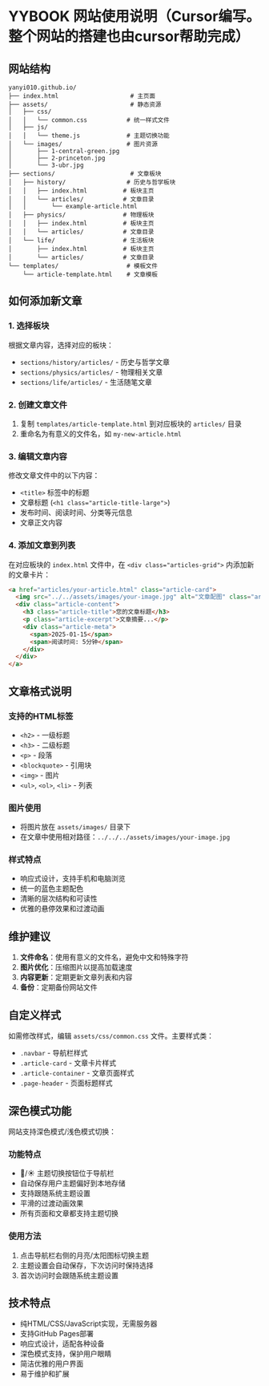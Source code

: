 # YYBOOK 网站使用说明（Cursor编写。整个网站的搭建也由cursor帮助完成）
## 网站结构

```
yanyi010.github.io/
├── index.html                    # 主页面
├── assets/                       # 静态资源
│   ├── css/
│   │   └── common.css           # 统一样式文件
│   ├── js/
│   │   └── theme.js             # 主题切换功能
│   └── images/                  # 图片资源
│       ├── 1-central-green.jpg
│       ├── 2-princeton.jpg
│       └── 3-ubr.jpg
├── sections/                     # 文章板块
│   ├── history/                 # 历史与哲学板块
│   │   ├── index.html          # 板块主页
│   │   └── articles/           # 文章目录
│   │       └── example-article.html
│   ├── physics/                # 物理板块
│   │   ├── index.html          # 板块主页
│   │   └── articles/           # 文章目录
│   └── life/                   # 生活板块
│       ├── index.html          # 板块主页
│       └── articles/           # 文章目录
└── templates/                   # 模板文件
    └── article-template.html    # 文章模板
```

## 如何添加新文章

### 1. 选择板块
根据文章内容，选择对应的板块：
- `sections/history/articles/` - 历史与哲学文章
- `sections/physics/articles/` - 物理相关文章
- `sections/life/articles/` - 生活随笔文章

### 2. 创建文章文件
1. 复制 `templates/article-template.html` 到对应板块的 `articles/` 目录
2. 重命名为有意义的文件名，如 `my-new-article.html`

### 3. 编辑文章内容
修改文章文件中的以下内容：
- `<title>` 标签中的标题
- 文章标题 (`<h1 class="article-title-large">`)
- 发布时间、阅读时间、分类等元信息
- 文章正文内容

### 4. 添加文章到列表
在对应板块的 `index.html` 文件中，在 `<div class="articles-grid">` 内添加新的文章卡片：

```html
<a href="articles/your-article.html" class="article-card">
  <img src="../../assets/images/your-image.jpg" alt="文章配图" class="article-image">
  <div class="article-content">
    <h3 class="article-title">您的文章标题</h3>
    <p class="article-excerpt">文章摘要...</p>
    <div class="article-meta">
      <span>2025-01-15</span>
      <span>阅读时间: 5分钟</span>
    </div>
  </div>
</a>
```

## 文章格式说明

### 支持的HTML标签
- `<h2>` - 一级标题
- `<h3>` - 二级标题
- `<p>` - 段落
- `<blockquote>` - 引用块
- `<img>` - 图片
- `<ul>`, `<ol>`, `<li>` - 列表

### 图片使用
- 将图片放在 `assets/images/` 目录下
- 在文章中使用相对路径：`../../../assets/images/your-image.jpg`

### 样式特点
- 响应式设计，支持手机和电脑浏览
- 统一的蓝色主题配色
- 清晰的层次结构和可读性
- 优雅的悬停效果和过渡动画

## 维护建议

1. **文件命名**：使用有意义的文件名，避免中文和特殊字符
2. **图片优化**：压缩图片以提高加载速度
3. **内容更新**：定期更新文章列表和内容
4. **备份**：定期备份网站文件

## 自定义样式

如需修改样式，编辑 `assets/css/common.css` 文件。主要样式类：
- `.navbar` - 导航栏样式
- `.article-card` - 文章卡片样式
- `.article-container` - 文章页面样式
- `.page-header` - 页面标题样式

## 深色模式功能

网站支持深色模式/浅色模式切换：

### 功能特点
- 🌙/☀️ 主题切换按钮位于导航栏
- 自动保存用户主题偏好到本地存储
- 支持跟随系统主题设置
- 平滑的过渡动画效果
- 所有页面和文章都支持主题切换

### 使用方法
1. 点击导航栏右侧的月亮/太阳图标切换主题
2. 主题设置会自动保存，下次访问时保持选择
3. 首次访问时会跟随系统主题设置

## 技术特点

- 纯HTML/CSS/JavaScript实现，无需服务器
- 支持GitHub Pages部署
- 响应式设计，适配各种设备
- 深色模式支持，保护用户眼睛
- 简洁优雅的用户界面
- 易于维护和扩展
